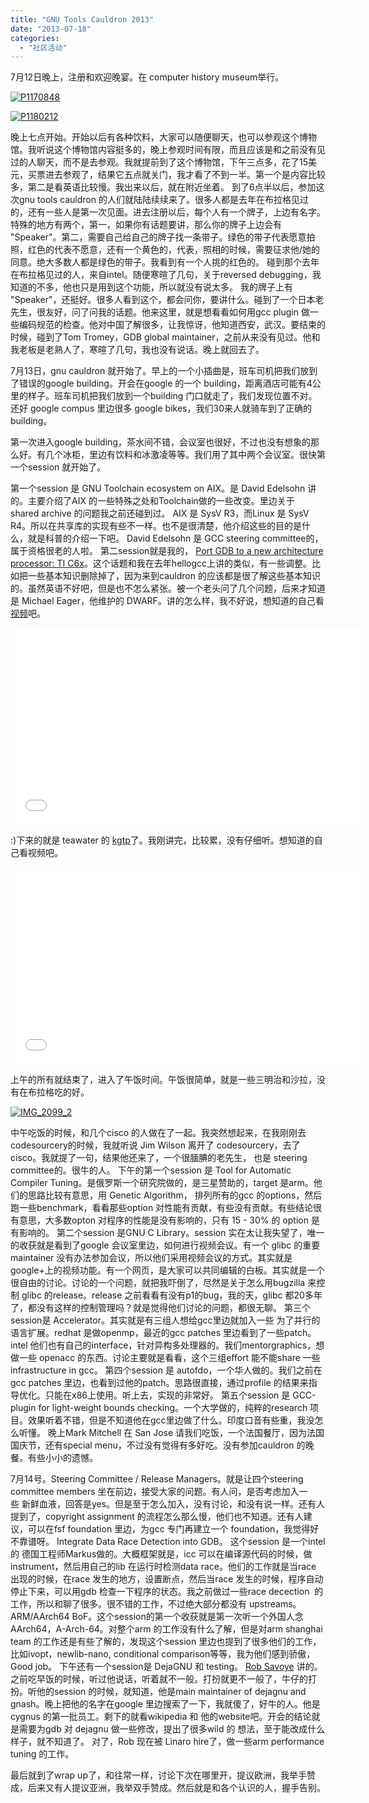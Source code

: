 ```yaml
---
title: "GNU Tools Cauldron 2013"
date: "2013-07-18"
categories: 
  - "社区活动"
---
```


7月12日晚上，注册和欢迎晚宴。在 computer history museum举行。

[![](images/P1170848-300x225.jpg "P1170848")](http://www.hellogcc.org/wp-content/uploads/2013/07/P1170848.jpg)

[![](images/P1180212-300x225.jpg "P1180212")](http://www.hellogcc.org/wp-content/uploads/2013/07/P1180212.jpg)

晚上七点开始。开始以后有各种饮料，大家可以随便聊天，也可以参观这个博物馆。我听说这个博物馆内容挺多的，晚上参观时间有限，而且应该是和之前没有见过的人聊天，而不是去参观。我就提前到了这个博物馆，下午三点多，花了15美元，买票进去参观了，结果它五点就关门，我才看了不到一半。第一个是内容比较多，第二是看英语比较慢。我出来以后，就在附近坐着。 到了6点半以后，参加这次gnu tools cauldron 的人们就陆陆续续来了。很多人都是去年在布拉格见过的，还有一些人是第一次见面。进去注册以后，每个人有一个牌子，上边有名字。特殊的地方有两个，第一，如果你有话题要讲，那么你的牌子上边会有 "Speaker"。第二，需要自己给自己的牌子找一条带子。绿色的带子代表愿意拍照，红色的代表不愿意，还有一个黄色的，代表，照相的时候，需要征求他/她的同意。绝大多数人都是绿色的带子。我看到有一个人挑的红色的。 碰到那个去年在布拉格见过的人，来自intel。随便寒暄了几句，关于reversed debugging，我知道的不多，他也只是用到这个功能，所以就没有说太多。 我的牌子上有 "Speaker"，还挺好。很多人看到这个，都会问你，要讲什么。碰到了一个日本老先生，很友好，问了问我的话题。他来这里，就是想看看如何用gcc plugin 做一些编码规范的检查。他对中国了解很多，让我惊讶，他知道西安，武汉。要结束的时候，碰到了Tom Tromey，GDB global maintainer，之前从来没有见过。他和我老板是老熟人了，寒暄了几句，我也没有说话。晚上就回去了。

7月13日，gnu cauldron 就开始了。早上的一个小插曲是，班车司机把我们放到了错误的google building。开会在google 的一个 building，距离酒店可能有4公里的样子。班车司机把我们放到一个building 门口就走了，我们发现位置不对。还好 google compus 里边很多 google bikes，我们30来人就骑车到了正确的building。

第一次进入google building，茶水间不错，会议室也很好，不过也没有想象的那么好。有几个冰柜，里边有饮料和冰激凌等等。我们用了其中两个会议室。很快第一个session 就开始了。

第一个session 是 GNU Toolchain ecosystem on AIX。是 David Edelsohn 讲的。主要介绍了AIX 的一些特殊之处和Toolchain做的一些改变。里边关于 shared archive 的问题我之前还碰到过。 AIX 是 SysV R3，而Linux 是 SysV R4。所以在共享库的实现有些不一样。也不是很清楚，他介绍这些的目的是什么，就是科普的介绍一下吧。 David Edelsohn 是 GCC steering committee的，属于资格很老的人啦。 第二session就是我的， [Port GDB to a new architecture processor: TI C6x](http://gcc.gnu.org/wiki/cauldron2013?action=AttachFile&do=get&target=port-gdb-tic6x-qi.pdf)。这个话题和我在去年hellogcc上讲的类似，有一些调整。比如把一些基本知识删除掉了，因为来到cauldron 的应该都是很了解这些基本知识的。虽然英语不好吧，但是也不怎么紧张。被一个老头问了几个问题，后来才知道是 Michael Eager，他维护的 DWARF。讲的怎么样，我不好说，想知道的自己看[视频](http://www.youtube.ca/watch?v=nSL4jcQCeKg&list=PLsgS8fWwKJZhrjVEN7tsQyj2nLb5z0n70&index=19)吧。

<iframe width="560" height="315" src="//www.youtube.com/embed/nSL4jcQCeKg?list=PLsgS8fWwKJZhrjVEN7tsQyj2nLb5z0n70" frameborder="0" allowfullscreen></iframe>

:)下来的就是 teawater 的 [kgtp](http://gcc.gnu.org/wiki/cauldron2013?action=AttachFile&do=view&target=KGTP_a_GDB_knife_on_linux_kernel.pdf)了。我刚讲完，比较累，没有仔细听。想知道的自己看视频吧。

<iframe width="560" height="315" src="//www.youtube.com/embed/7nfGAbNsEZY?list=PLsgS8fWwKJZhrjVEN7tsQyj2nLb5z0n70" frameborder="0" allowfullscreen></iframe>

上午的所有就结束了，进入了午饭时间。午饭很简单，就是一些三明治和沙拉，没有在布拉格吃的好。

[![](images/IMG_2099_2-300x223.jpg "IMG_2099_2")](http://www.hellogcc.org/wp-content/uploads/2013/07/IMG_2099_2.jpg)

中午吃饭的时候，和几个cisco 的人做在了一起。我突然想起来，在我刚刚去codesourcery的时候，我就听说 Jim Wilson 离开了 codesourcery，去了cisco。我就提了一句，结果他还来了，一个很腼腆的老先生， 也是 steering committee的。很牛的人。 下午的第一个session 是 Tool for Automatic Compiler Tuning。是俄罗斯一个研究院做的，是三星赞助的，target 是arm。他们的思路比较有意思，用 Genetic Algorithm， 排列所有的gcc 的options，然后跑一些benchmark，看看那些option 对性能有贡献，有些没有贡献。有些结论很有意思，大多数opton 对程序的性能是没有影响的，只有 15 - 30% 的 option 是有影响的。 第二个session 是GNU C Library。session 实在太让我失望了，唯一的收获就是看到了google 会议室里边，如何进行视频会议。有一个 glibc 的重要maintainer 没有办法参加会议，所以他们采用视频会议的方式。其实就是google+上的视频功能。有一个网页，是大家可以共同编辑的白板。其实就是一个很自由的讨论。讨论的一个问题，就把我吓倒了，尽然是关于怎么用bugzilla 来控制 glibc 的release。release 之前看看有没有p1的bug，我的天，glibc 都20多年了，都没有这样的控制管理吗？就是觉得他们讨论的问题，都很无聊。 第三个session是 Accelerator。其实就是有三组人想给gcc里边就加入一些 为了并行的语言扩展。redhat 是做openmp，最近的gcc patches 里边看到了一些patch。intel 他们也有自己的interface，针对异构多处理器的。我们mentorgraphics，想做一些 openacc 的东西。讨论主要就是看看，这个三组effort 能不能share 一些 infrastructure in gcc。 第四个session 是 autofdo，一个华人做的。我们之前在gcc patches 里边，也看到过他的patch。思路很直接，通过profile 的结果来指导优化。只能在x86上使用。听上去，实现的非常好。 第五个session 是 GCC-plugin for light-weight bounds checking。一个大学做的，纯粹的research 项目。效果听着不错，但是不知道他在gcc里边做了什么。印度口音有些重，我没怎么听懂。 晚上Mark Mitchell 在 San Jose 请我们吃饭，一个法国餐厅，因为法国国庆节，还有special menu，不过没有觉得有多好吃。没有参加cauldron 的晚餐。有些小小的遗憾。

7月14号。Steering Committee / Release Managers。就是让四个steering committee members 坐在前边，接受大家的问题。有人问，是否考虑加入一些 新鲜血液，回答是yes。但是至于怎么加入，没有讨论，和没有说一样。还有人提到了，copyright assignment 的流程怎么那么慢，他们也不知道。还有人建议，可以在fsf foundation 里边，为gcc 专门再建立一个 foundation，我觉得好不靠谱呀。 Integrate Data Race Detection into GDB。 这个session 是一个intel 的 德国工程师Markus做的。大概框架就是，icc 可以在编译源代码的时候，做instrument，然后用自己的lib 在运行时检测data race。他们的工作就是当race 出现的时候，在race 发生的地方，设置断点，然后当race 发生的时候，程序自动停止下来，可以用gdb 检查一下程序的状态。我之前做过一些race decection  的工作，所以和聊了很多。很不错的工作，不过绝大部分都没有 upstreams。 ARM/AArch64 BoF。这个session的第一个收获就是第一次听一个外国人念 AArch64，A-Arch-64。对整个arm 的工作没有什么了解，但是对arm shanghai team 的工作还是有些了解的，发现这个session 里边也提到了很多他们的工作，比如ivopt，newlib-nano, conditional comparison等等，我为他们感到骄傲， Good job。 下午还有一个session是 DejaGNU 和 testing。 [Rob Savoye](http://en.wikipedia.org/wiki/Rob_Savoye ) 讲的。之前吃早饭的时候，听过他说话，听着就不一般。打扮就更不一般了，牛仔的打扮。听他的session 的时候，就知道，他是main maintainer of dejagnu and gnash。晚上把他的名字在google 里边搜索了一下，我就傻了，好牛的人。他是cygnus 的第一批员工。剩下的就看wikipedia 和 他的website吧。开会的结论就是需要为gdb 对 dejagnu 做一些修改，提出了很多wild 的 想法，至于能改成什么样子，就不知道了。 对了，Rob 现在被 Linaro hire了，做一些arm performance tuning 的工作。

最后就到了wrap up了，和往常一样，讨论下次在哪里开，提议欧洲，我举手赞成，后来又有人提议亚洲，我举双手赞成。然后就是和各个认识的人，握手告别。
